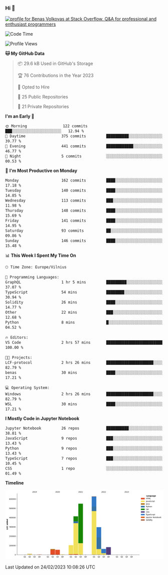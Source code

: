 ### Hi 👋
<a href="https://stackoverflow.com/users/14954249/benas-volkovas"><img src="https://stackoverflow.com/users/flair/14954249.png?theme=dark" width="208" height="58" alt="profile for Benas Volkovas at Stack Overflow, Q&amp;A for professional and enthusiast programmers" title="profile for Benas Volkovas at Stack Overflow, Q&amp;A for professional and enthusiast programmers"></a>

<!--START_SECTION:waka-->
![Code Time](http://img.shields.io/badge/Code%20Time-1%2C281%20hrs%2018%20mins-blue)

![Profile Views](http://img.shields.io/badge/Profile%20Views-5-blue)

**🐱 My GitHub Data** 

> 📦 29.6 kB Used in GitHub's Storage 
 > 
> 🏆 76 Contributions in the Year 2023
 > 
> 💼 Opted to Hire
 > 
> 📜 25 Public Repositories 
 > 
> 🔑 21 Private Repositories 
 > 
**I'm an Early 🐤** 

```text
🌞 Morning                122 commits         ███░░░░░░░░░░░░░░░░░░░░░░   12.94 % 
🌆 Daytime                375 commits         ██████████░░░░░░░░░░░░░░░   39.77 % 
🌃 Evening                441 commits         ████████████░░░░░░░░░░░░░   46.77 % 
🌙 Night                  5 commits           ░░░░░░░░░░░░░░░░░░░░░░░░░   00.53 % 
```
📅 **I'm Most Productive on Monday** 

```text
Monday                   162 commits         ████░░░░░░░░░░░░░░░░░░░░░   17.18 % 
Tuesday                  140 commits         ████░░░░░░░░░░░░░░░░░░░░░   14.85 % 
Wednesday                113 commits         ███░░░░░░░░░░░░░░░░░░░░░░   11.98 % 
Thursday                 148 commits         ████░░░░░░░░░░░░░░░░░░░░░   15.69 % 
Friday                   141 commits         ████░░░░░░░░░░░░░░░░░░░░░   14.95 % 
Saturday                 93 commits          ██░░░░░░░░░░░░░░░░░░░░░░░   09.86 % 
Sunday                   146 commits         ████░░░░░░░░░░░░░░░░░░░░░   15.48 % 
```


📊 **This Week I Spent My Time On** 

```text
🕑︎ Time Zone: Europe/Vilnius

💬 Programming Languages: 
GraphQL                  1 hr 5 mins         █████████░░░░░░░░░░░░░░░░   37.07 % 
TypeScript               54 mins             ████████░░░░░░░░░░░░░░░░░   30.94 % 
Solidity                 26 mins             ████░░░░░░░░░░░░░░░░░░░░░   14.77 % 
Other                    22 mins             ███░░░░░░░░░░░░░░░░░░░░░░   12.68 % 
Python                   8 mins              █░░░░░░░░░░░░░░░░░░░░░░░░   04.52 % 

🔥 Editors: 
VS Code                  2 hrs 57 mins       █████████████████████████   100.00 % 

🐱‍💻 Projects: 
LCF-protocol             2 hrs 26 mins       █████████████████████░░░░   82.79 % 
benas                    30 mins             ████░░░░░░░░░░░░░░░░░░░░░   17.21 % 

💻 Operating System: 
Windows                  2 hrs 26 mins       █████████████████████░░░░   82.79 % 
WSL                      30 mins             ████░░░░░░░░░░░░░░░░░░░░░   17.21 % 
```

**I Mostly Code in Jupyter Notebook** 

```text
Jupyter Notebook         26 repos            ██████████░░░░░░░░░░░░░░░   38.81 % 
JavaScript               9 repos             ███░░░░░░░░░░░░░░░░░░░░░░   13.43 % 
Python                   9 repos             ███░░░░░░░░░░░░░░░░░░░░░░   13.43 % 
TypeScript               7 repos             ███░░░░░░░░░░░░░░░░░░░░░░   10.45 % 
CSS                      1 repo              ░░░░░░░░░░░░░░░░░░░░░░░░░   01.49 % 
```



**Timeline**

![Lines of Code chart](https://raw.githubusercontent.com/BenasVolkovas/BenasVolkovas/main/assets/bar_graph.png)


 Last Updated on 24/02/2023 10:08:26 UTC
<!--END_SECTION:waka-->
